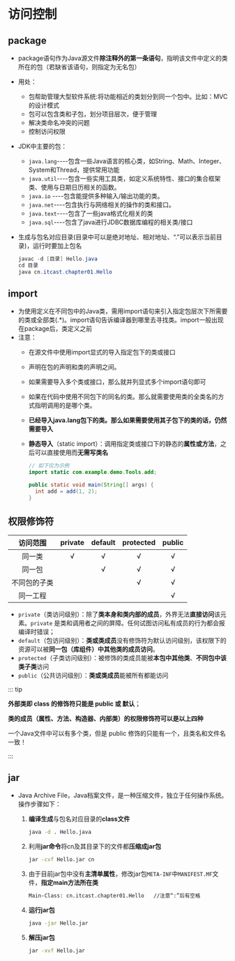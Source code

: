 # 访问控制

## package

* package语句作为Java源文件**除注释外的第一条语句**，指明该文件中定义的类所在的包（若缺省该语句，则指定为无名包）

* 用处：

    * 包帮助管理大型软件系统:将功能相近的类划分到同一个包中。比如：MVC的设计模式
    * 包可以包含类和子包，划分项目层次，便于管理
    * 解决类命名冲突的问题
    * 控制访问权限

* JDK中主要的包：

    * `java.lang`----包含一些Java语言的核心类，如String、Math、Integer、 System和Thread，提供常用功能
    * `java.util`----包含一些实用工具类，如定义系统特性、接口的集合框架类、使用与日期日历相关的函数。
    * `java.io` ----包含能提供多种输入/输出功能的类。
    * `java.net`----包含执行与网络相关的操作的类和接口。
    * `java.text`----包含了一些java格式化相关的类
    * `java.sql`----包含了java进行JDBC数据库编程的相关类/接口

* 生成与包名对应目录(目录中可以是绝对地址、相对地址、“.”可以表示当前目录)，运行时要加上包名

    ```java
    javac -d [目录] Hello.java
    cd 目录
    java cn.itcast.chapter01.Hello
    ```



## import

* 为使用定义在不同包中的Java类，需用import语句来引入指定包层次下所需要的类或全部类(.*)。import语句告诉编译器到哪里去寻找类。import一般出现在package后，类定义之前
* 注意：
    * 在源文件中使用import显式的导入指定包下的类或接口
    
    * 声明在包的声明和类的声明之间。
    
    * 如果需要导入多个类或接口，那么就并列显式多个import语句即可
    
    * 如果在代码中使用不同包下的同名的类。那么就需要使用类的全类名的方式指明调用的是哪个类。
    
    * **已经导入java.lang包下的类。那么如果需要使用其子包下的类的话，仍然需要导入**
    
    * **静态导入**（static import）：调用指定类或接口下的静态的**属性或方法**，之后可以直接使用而**无需写类名**
    
        ```java
        // 如下仅为示例
        import static com.example.demo.Tools.add;
        
        public static void main(String[] args) {
          int add = add(1, 2);
        }
        ```
    
        

## 权限修饰符

|   访问范围   | private | default | protected | public |
| :----------: | :-----: | :-----: | :-------: | :----: |
|    同一类    |    √    |    √    |     √     |   √    |
|    同一包    |         |    √    |     √     |   √    |
| 不同包的子类 |         |         |     √     |   √    |
|   同一工程   |         |         |           |   √    |

- `private`（类访问级别）：除了**类本身和类内部的成员**，外界无法**直接访问**该元素。`private` 是类和调用者之间的屏障。任何试图访问私有成员的行为都会报编译时错误；
- `default`（包访问级别）：**类或类成员**没有修饰符为默认访问级别，该权限下的资源可以被**同一包（库组件）中其他类的成员访问**。
- `protected`（子类访问级别）：被修饰的类成员能被**本包中其他类**、**不同包中该类子类**访问
- `public`（公共访问级别）：**类或类成员**能被所有都能访问

::: tip

**外部类即 class 的修饰符只能是 public 或 默认**；

**类的成员（属性、方法、构造器、内部类）的权限修饰符可以是以上四种**

一个Java文件中可以有多个类，但是 public 修饰的只能有一个，且类名和文件名一致！

:::



## jar

- Java Archive File，Java档案文件，是一种压缩文件，独立于任何操作系统。操作步骤如下：

    1. **编译生成**与包名对应目录的**class文件**

        ```bash
        java -d . Hello.java
        ```

    2. 利用**jar命令**将cn及其目录下的文件都**压缩成jar包**

        ```bash
        jar -cvf Hello.jar cn
        ```

    3. 由于目前jar包中没有**主清单属性**，修改jar包`META-INF`中`MANIFEST.MF`文件，**指定main方法所在类**

        ```bash
        Main-Class: cn.itcast.chapter01.Hello	//注意“:”后有空格
        ```

    4. **运行jar包**

        ```bash
        java -jar Hello.jar
        ```

    5. **解压jar包**

        ```bash
        jar -xvf Hello.jar
        ```



